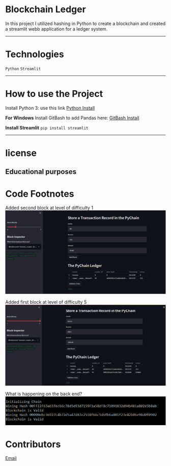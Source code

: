 # Blockchain Ledger
In this project I utilized hashing in Python to create a blockchain and created a streamlit webb application 
for a ledger system. 

---
# Technologies
`Python`
`Streamlit`

---

# How to use the Project
Install Python 3: use this link  [Python Install](https://www.python.org/)

**For Windows**
Install GitBash to add Pandas here: [GitBash Install](https://gitforwindows.org/) 

**Install Streamlit**
`pip install streamlit`

---
# license
**Educational purposes**
---

# Code Footnotes
Added second block at level of difficulty 1
![Block_Difficulty](https://github.com/beccabeastly/Blockchain-Ledger/blob/main/Pychain_Record.png)

Added first block at level of difficulty 5
![Block_Difficulty](https://github.com/beccabeastly/Blockchain-Ledger/blob/main/Pychain_Record1.png)

What is happening on the back end?
![Hash_Validity](https://github.com/beccabeastly/Blockchain-Ledger/blob/main/back_end_pychain.png)


# Contributors
[Email](beccabeastly@gmail.com)
